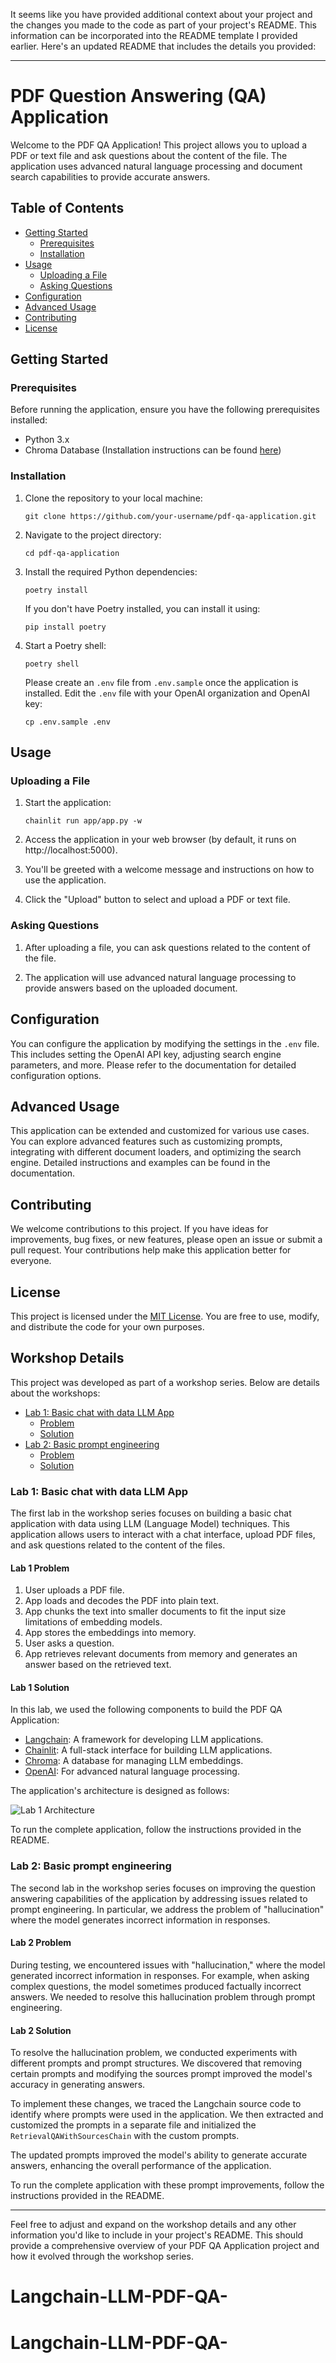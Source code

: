 It seems like you have provided additional context about your project and the changes you made to the code as part of your project's README. This information can be incorporated into the README template I provided earlier. Here's an updated README that includes the details you provided:

---

# PDF Question Answering (QA) Application

Welcome to the PDF QA Application! This project allows you to upload a PDF or text file and ask questions about the content of the file. The application uses advanced natural language processing and document search capabilities to provide accurate answers.

## Table of Contents

- [Getting Started](#getting-started)
  - [Prerequisites](#prerequisites)
  - [Installation](#installation)
- [Usage](#usage)
  - [Uploading a File](#uploading-a-file)
  - [Asking Questions](#asking-questions)
- [Configuration](#configuration)
- [Advanced Usage](#advanced-usage)
- [Contributing](#contributing)
- [License](#license)

## Getting Started

### Prerequisites

Before running the application, ensure you have the following prerequisites installed:

- Python 3.x
- Chroma Database (Installation instructions can be found [here](https://docs.trychroma.com/installation))

### Installation

1. Clone the repository to your local machine:

   ```shell
   git clone https://github.com/your-username/pdf-qa-application.git
   ```

2. Navigate to the project directory:

   ```shell
   cd pdf-qa-application
   ```

3. Install the required Python dependencies:

   ```shell
   poetry install
   ```

   If you don't have Poetry installed, you can install it using:

   ```shell
   pip install poetry
   ```

4. Start a Poetry shell:

   ```shell
   poetry shell
   ```

   Please create an `.env` file from `.env.sample` once the application is installed. Edit the `.env` file with your OpenAI organization and OpenAI key:

   ```shell
   cp .env.sample .env
   ```

## Usage

### Uploading a File

1. Start the application:

   ```shell
   chainlit run app/app.py -w
   ```

2. Access the application in your web browser (by default, it runs on http://localhost:5000).

3. You'll be greeted with a welcome message and instructions on how to use the application.

4. Click the "Upload" button to select and upload a PDF or text file.

### Asking Questions

1. After uploading a file, you can ask questions related to the content of the file.

2. The application will use advanced natural language processing to provide answers based on the uploaded document.

## Configuration

You can configure the application by modifying the settings in the `.env` file. This includes setting the OpenAI API key, adjusting search engine parameters, and more. Please refer to the documentation for detailed configuration options.

## Advanced Usage

This application can be extended and customized for various use cases. You can explore advanced features such as customizing prompts, integrating with different document loaders, and optimizing the search engine. Detailed instructions and examples can be found in the documentation.

## Contributing

We welcome contributions to this project. If you have ideas for improvements, bug fixes, or new features, please open an issue or submit a pull request. Your contributions help make this application better for everyone.

## License

This project is licensed under the [MIT License](LICENSE). You are free to use, modify, and distribute the code for your own purposes.

## Workshop Details

This project was developed as part of a workshop series. Below are details about the workshops:

- [Lab 1: Basic chat with data LLM App](#lab-1-basic-chat-with-data-llm-app)
  - [Problem](#lab-1-problem)
  - [Solution](#lab-1-solution)
- [Lab 2: Basic prompt engineering](#lab-2-basic-prompt-engineering)
  - [Problem](#lab-2-problem)
  - [Solution](#lab-2-solution)

### Lab 1: Basic chat with data LLM App

The first lab in the workshop series focuses on building a basic chat application with data using LLM (Language Model) techniques. This application allows users to interact with a chat interface, upload PDF files, and ask questions related to the content of the files.

#### Lab 1 Problem

1. User uploads a PDF file.
2. App loads and decodes the PDF into plain text.
3. App chunks the text into smaller documents to fit the input size limitations of embedding models.
4. App stores the embeddings into memory.
5. User asks a question.
6. App retrieves relevant documents from memory and generates an answer based on the retrieved text.

#### Lab 1 Solution

In this lab, we used the following components to build the PDF QA Application:

- [Langchain](https://python.langchain.com/docs/get_started/introduction): A framework for developing LLM applications.
- [Chainlit](https://docs.chainlit.io/overview): A full-stack interface for building LLM applications.
- [Chroma](https://www.trychroma.com/): A database for managing LLM embeddings.
- [OpenAI](https://openai.com/): For advanced natural language processing.

The application's architecture is designed as follows:

![Lab 1 Architecture](assets/lab1-architecture.png)

To run the complete application, follow the instructions provided in the README.

### Lab 2: Basic prompt engineering

The second lab in the workshop series focuses on improving the question answering capabilities of the application by addressing issues related to prompt engineering. In particular, we address the problem of "hallucination" where the model generates incorrect information in responses.

#### Lab 2 Problem

During testing, we encountered issues with "hallucination," where the model generated incorrect information in responses. For example, when asking complex questions, the model sometimes produced factually incorrect answers. We needed to resolve this hallucination problem through prompt engineering.

#### Lab 2 Solution

To resolve the hallucination problem, we conducted experiments with different prompts and prompt structures. We discovered that removing certain prompts and modifying the sources prompt improved the model's accuracy in generating answers.

To implement these changes, we traced the Langchain source code to identify where prompts were used in the application. We then extracted and customized the prompts in a separate file and initialized the `RetrievalQAWithSourcesChain` with the custom prompts.

The updated prompts improved the model's ability to generate accurate answers, enhancing the overall performance of the application.

To run the complete application with these prompt improvements, follow the instructions provided in the README.

---

Feel free to adjust and expand on the workshop details and any other information you'd like to include in your project's README. This should provide a comprehensive overview of your PDF QA Application project and how it evolved through the workshop series.
# Langchain-LLM-PDF-QA-
# Langchain-LLM-PDF-QA-
